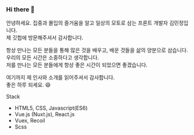 ### Hi there 👋

<!--
**devmmin/devmmin** is a ✨ _special_ ✨ repository because its `README.md` (this file) appears on your GitHub profile.

Here are some ideas to get you started:

- 🔭 I’m currently working on ...
- 🌱 I’m currently learning ...
- 👯 I’m looking to collaborate on ...
- 🤔 I’m looking for help with ...
- 💬 Ask me about ...
- 📫 How to reach me: ...
- 😄 Pronouns: ...
- ⚡ Fun fact: ...
-->

안녕하세요. 집중과 몰입의 즐거움을 알고 일상의 모토로 삼는 프론트 개발자 김민정입니다.  
제 깃헙에 방문해주셔서 감사합니다.  


항상 만나는 모든 분들을 통해 많은 것을 배우고, 배운 것들을 삶의 양분으로 삼습니다.  
우리의 모든 시간은 소중하다고 생각합니다.  
저를 만나는 모든 분들에게 항상 좋은 시간이 되었으면 좋겠습니다.


여기까지 제 인사와 소개를 읽어주셔서 감사합니다.  
좋은 하루 되세요. 😄  


Stack
- HTML5, CSS, Javascript(ES6)
- Vue.js (Nuxt.js), React.js
- Vuex, Recoil
- Scss
